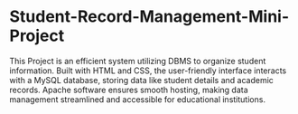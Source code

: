 # Student-Record-Management-Mini-Project
This Project is an efficient system utilizing DBMS to organize student information. Built with HTML and CSS, the user-friendly interface interacts with a MySQL database, storing data like student details and academic records. Apache software ensures smooth hosting, making data management streamlined and accessible for educational institutions.
